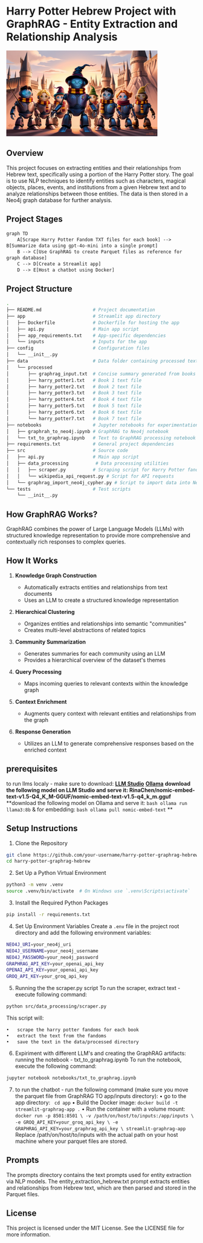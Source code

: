 # Harry Potter Hebrew Project with GraphRAG - Entity Extraction and Relationship Analysis

<img src="media/Vibrant Whimsical Group Illustration.jpg" alt="Harry Potter Example" width="400"/>

## Overview

This project focuses on extracting entities and their relationships from Hebrew text, specifically using a portion of the Harry Potter story. The goal is to use NLP techniques to identify entities such as characters, magical objects, places, events, and institutions from a given Hebrew text and to analyze relationships between those entities. The data is then stored in a Neo4j graph database for further analysis.

## Project Stages
```mermaid
graph TD
    A[Scrape Harry Potter Fandom TXT files for each book] --> B[Summarize data using gpt-4o-mini into a single prompt]
    B --> C[Use GraphRAG to create Parquet files as reference for graph database]
    C --> D[Create a Streamlit app]
    D --> E[Host a chatbot using Docker]
```
## Project Structure

```bash
.
├── README.md                   # Project documentation
├── app                         # Streamlit app directory
│   ├── Dockerfile              # Dockerfile for hosting the app
│   ├── api.py                  # Main app script
│   ├── app_requirements.txt    # App-specific dependencies
│   └── inputs                  # Inputs for the app
├── config                      # Configuration files
│   └── __init__.py             
├── data                        # Data folder containing processed text files
│   └── processed
│       ├── graphrag_input.txt  # Concise summary generated from books
│       ├── harry_potter1.txt   # Book 1 text file
│       ├── harry_potter2.txt   # Book 2 text file
│       ├── harry_potter3.txt   # Book 3 text file
│       ├── harry_potter4.txt   # Book 4 text file
│       ├── harry_potter5.txt   # Book 5 text file
│       ├── harry_potter6.txt   # Book 6 text file
│       └── harry_potter7.txt   # Book 7 text file
├── notebooks                   # Jupyter notebooks for experimentation
│   ├── graphrah_to_neo4j.ipynb # GraphRAG to Neo4j notebook
│   └── txt_to_graphrag.ipynb   # Text to GraphRAG processing notebook
├── requirements.txt            # General project dependencies
├── src                         # Source code
│   ├── api.py                  # Main app script
│   ├── data_processing          # Data processing utilities
│   │   ├── scraper.py          # Scraping script for Harry Potter fandom
│   │   └── wikipedia_api_request.py # Script for API requests
│   └── graphrag_import_neo4j_cypher.py # Script to import data into Neo4j
└── tests                       # Test scripts
    └── __init__.py
```

## How GraphRAG Works?
GraphRAG combines the power of Large Language Models (LLMs) with structured knowledge representation to provide more comprehensive and contextually rich responses to complex queries.

## How It Works

1. **Knowledge Graph Construction**
   - Automatically extracts entities and relationships from text documents
   - Uses an LLM to create a structured knowledge representation

2. **Hierarchical Clustering**
   - Organizes entities and relationships into semantic "communities"
   - Creates multi-level abstractions of related topics

3. **Community Summarization**
   - Generates summaries for each community using an LLM
   - Provides a hierarchical overview of the dataset's themes

4. **Query Processing**
   - Maps incoming queries to relevant contexts within the knowledge graph

5. **Context Enrichment**
   - Augments query context with relevant entities and relationships from the graph

6. **Response Generation**
   - Utilizes an LLM to generate comprehensive responses based on the enriched context

## prerequisites
to run llms localy - make sure to download:
**[LLM Studio](https://lmstudio.ai/)**
**[Ollama](https://ollama.com/)**
**download the following model on LLM Studio and serve it: RinaChen/nomic-embed-text-v1.5-Q4_K_M-GGUF/nomic-embed-text-v1.5-q4_k_m.gguf**
**download the following model on Ollama and serve it: ```bash ollama run llama3:8b``` & for embedding: ```bash ollama pull nomic-embed-text```  **

## Setup Instructions
1. Clone the Repository
```bash
git clone https://github.com/your-username/harry-potter-graphrag-hebrew.git
cd harry-potter-graphrag-hebrew
```
2. Set Up a Python Virtual Environment
```bash
python3 -m venv .venv
source .venv/bin/activate  # On Windows use `.venv\Scripts\activate`
```
3. Install the Required Python Packages
```bash
pip install -r requirements.txt
```
4. Set Up Environment Variables
Create a `.env` file in the project root directory and add the following environment variables:
```bash
NEO4J_URI=your_neo4j_uri
NEO4J_USERNAME=your_neo4j_username
NEO4J_PASSWORD=your_neo4j_password
GRAPHRAG_API_KEY=your_openai_api_key
OPENAI_API_KEY=your_openai_api_key
GROQ_API_KEY=your_groq_api_key
```
5. Running the the scraper.py script
To run the scraper, extract text - execute following command:
```bash
python src/data_processing/scraper.py
```

This script will:

	•	scrape the harry potter fandoms for each book
    •	extract the text from the fandoms
    •	save the text in the data/processed directory

6. Expiriment with different LLM's and creating the GraphRAG artifacts: running the notebook - txt_to_graphrag.ipynb
To run the notebook, execute the following command:
```bash
jupyter notebook notebooks/txt_to_graphrag.ipynb
```
7. to run the chatbot - run the following command (make sure you move the parquet file from GraphRAG TO app/inputs directory):
   • go to the app directory:
      ``` cd app```
    • Build the Docker image:
     ```docker build -t streamlit-graphrag-app .```
    • Run the container with a volume mount:
        ```docker run -p 8501:8501 \
  -v /path/on/host/to/inputs:/app/inputs \
  -e GROQ_API_KEY=your_groq_api_key \
  -e GRAPHRAG_API_KEY=your_graphrag_api_key \
  streamlit-graphrag-app```   
   Replace /path/on/host/to/inputs with the actual path on your host machine where your parquet files are stored.


## Prompts
The prompts directory contains the text prompts used for entity extraction via NLP models. The entity_extraction_hebrew.txt prompt extracts entities and relationships from Hebrew text, which are then parsed and stored in the Parquet files.

## License
This project is licensed under the MIT License. See the LICENSE file for more information.
